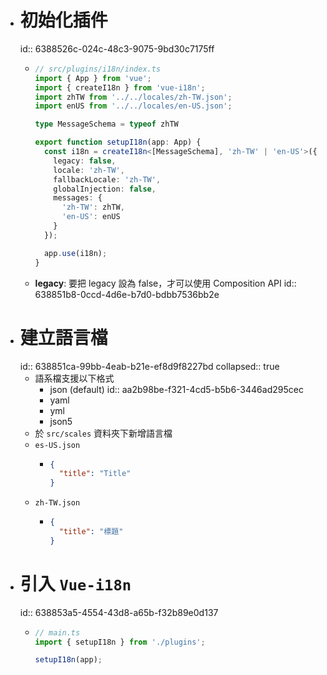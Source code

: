 - # 初始化插件
  id:: 6388526c-024c-48c3-9075-9bd30c7175ff
	- ```typescript
	  // src/plugins/i18n/index.ts
	  import { App } from 'vue';
	  import { createI18n } from 'vue-i18n';
	  import zhTW from '../../locales/zh-TW.json';
	  import enUS from '../../locales/en-US.json';
	  
	  type MessageSchema = typeof zhTW
	  
	  export function setupI18n(app: App) {
	    const i18n = createI18n<[MessageSchema], 'zh-TW' | 'en-US'>({
	      legacy: false,
	      locale: 'zh-TW',
	      fallbackLocale: 'zh-TW',
	      globalInjection: false,
	      messages: {
	        'zh-TW': zhTW,
	        'en-US': enUS
	      }
	    });
	  
	    app.use(i18n);
	  }
	  ```
	- **legacy**: 要把 legacy 設為 false，才可以使用 Composition API
	  id:: 638851b8-0ccd-4d6e-b7d0-bdbb7536bb2e
- # 建立語言檔
  id:: 638851ca-99bb-4eab-b21e-ef8d9f8227bd
  collapsed:: true
	- 語系檔支援以下格式
		- json (default)
		  id:: aa2b98be-f321-4cd5-b5b6-3446ad295cec
		- yaml
		- yml
		- json5
	- 於 `src/scales` 資料夾下新增語言檔
	- `es-US.json`
		- ```json
		  {
		    "title": "Title"
		  }
		  ```
	- `zh-TW.json`
		- ```json
		  {
		    "title": "標題"
		  }
		  ```
- # 引入 `Vue-i18n`
  id:: 638853a5-4554-43d8-a65b-f32b89e0d137
	- ```ts
	  // main.ts
	  import { setupI18n } from './plugins';
	  
	  setupI18n(app);
	  ```